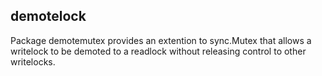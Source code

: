 demotelock
----------

Package demotemutex provides an extention to sync.Mutex that allows a writelock
to be demoted to a readlock without releasing control to other writelocks.
